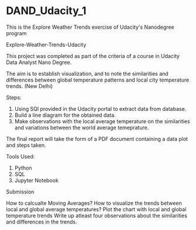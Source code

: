# DAND_Udacity_1
This is the Explore Weather Trends exercise of Udacity's Nanodegree program

Explore-Weather-Trends-Udacity

This project was completed as part of the criteria of a course in Udacity Data Analyst Nano Degree. 

The aim is to establish visualization, and to note the similarities and differences between global temperature patterns and local city temperature trends. (New Delhi)

Steps:

  1. Using SQl provided in the Udacity portal to extract data from database.
  2. Build a line diagram for the obtained data.
  3. Make observations with the local average temperature on the similarities and variations between the world average temeprature.

The final report will take the form of a PDF document containing a data plot and steps taken. 

Tools Used:

  1. Python
  2. SQL
  3. Jupyter Notebook

Submission

How to calcualte Moving Averages?
How to visualize the trends between local and global average temperatures?
Plot the chart with local and global temperature trends
Write up atleast four observations about the similarities and differences in the trends.

